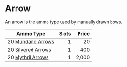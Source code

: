 # Arrow

An arrow is the ammo type used by manually drawn bows.

| Ammo Type                                                                | Slots | Price |
| ------------------------------------------------------------------------ | ----: | ----: |
| 20 [Mundane Arrows](../../Material%20Properties/Mundane%20Property.md)   |     1 |    20 |
| 20 [Silvered Arrows](../../Material%20Properties/Silvered%20Property.md) |     1 |   400 |
| 20 [Mythril Arrows](../../Material%20Properties/Mythril%20Property.md)   |     1 | 2,000 |
